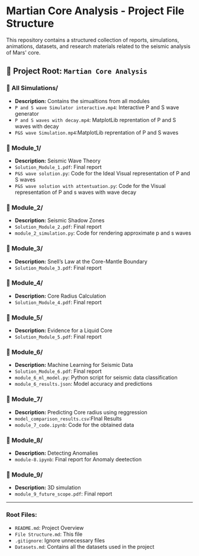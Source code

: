 # Martian Core Analysis - Project File Structure

This repository contains a structured collection of reports, simulations, animations, datasets, and research materials related to the seismic analysis of Mars' core.

## 📂 Project Root: `Martian Core Analysis`

### 📂 All Simulations/ 
- **Description:** Contains the simualtions from all modules
- `P and S wave Simulator interactive.mp4`: Interactive P and S wave generator
- `P and S waves with decay.mp4`: MatplotLib reprentation  of P and S waves with decay
- `P&S wave Simulation.mp4`:MatplotLib reprentation  of P and S waves
### 📂 Module_1/ 
- **Description:** Seismic Wave Theory  
- `Solution_Module_1.pdf`: Final report
- `P&S wave solution.py`: Code for the Ideal Visual representation of P and S waves
- `P&S wave solution with attentuation.py`: Code for the Visual representation of P and s waves with wave decay
### 📂 Module_2/ 
- **Description:** Seismic Shadow Zones  
- `Solution_Module_2.pdf`: Final report  
- `module_2_simulation.py`: Code for rendering approximate p and s waves 
### 📂 Module_3/
- **Description:** Snell’s Law at the Core-Mantle Boundary  
- `Solution_Module_3.pdf`: Final report
### 📂 Module_4/ 
- **Description:** Core Radius Calculation  
- `Solution_Module_4.pdf`: Final report
### 📂 Module_5/ 
- **Description:** Evidence for a Liquid Core  
- `Solution_Module_5.pdf`: Final report
### 📂 Module_6/ 
- **Description:** Machine Learning for Seismic Data  
- `Solution_Module_6.pdf`: Final report  
- `module_6_ml_model.py`: Python script for seismic data classification  
- `module_6_results.json`: Model accuracy and predictions  

### 📂 Module_7/ 
- **Description:** Predicting Core radius using reggression
-  `model_comparison_results.csv`:FInal Results
-  `module_7_code.ipynb`: Code for the obtained data  
### 📂 Module_8/ 
- **Description:** Detecting Anomalies
- `module-8.ipynb`: Final report for Anomaly deetection

### 📂 Module_9/ 
- **Description:** 3D simulation  
- `module_9_future_scope.pdf`: Final report  

---

### Root Files:
- `README.md`: Project Overview  
- `File Structure.md`: This file  
- `.gitignore`: Ignore unnecessary files  
- `Datasets.md`: Contains all the datasets used in the project 
